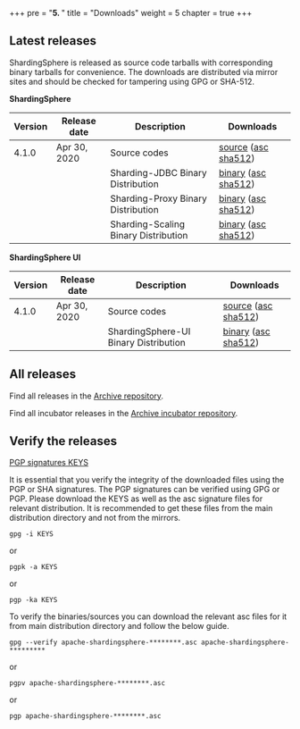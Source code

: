 +++
pre = "<b>5. </b>"
title = "Downloads"
weight = 5
chapter = true
+++

## Latest releases

ShardingSphere is released as source code tarballs with corresponding binary tarballs for convenience. The downloads are distributed via mirror sites and should be checked for tampering using GPG or SHA-512.

**ShardingSphere**

| Version | Release date | Description | Downloads |
| - | - | - | - |
| 4.1.0     | Apr 30, 2020 | Source codes | [source](https://www.apache.org/dyn/closer.cgi/shardingsphere/4.1.0/apache-shardingsphere-4.1.0-src.zip) ([asc](https://downloads.apache.org/shardingsphere/4.1.0/apache-shardingsphere-4.1.0-src.zip.asc) [sha512](https://downloads.apache.org/shardingsphere/4.1.0/apache-shardingsphere-4.1.0-src.zip.sha512)) |
|           |              | Sharding-JDBC Binary Distribution | [binary](https://www.apache.org/dyn/closer.cgi/shardingsphere/4.1.0/apache-shardingsphere-4.1.0-sharding-jdbc-bin.tar.gz) ([asc](https://downloads.apache.org/shardingsphere/4.1.0/apache-shardingsphere-4.1.0-sharding-jdbc-bin.tar.gz.asc) [sha512](https://downloads.apache.org/shardingsphere/4.1.0/apache-shardingsphere-4.1.0-sharding-jdbc-bin.tar.gz.sha512)) |
|           |              | Sharding-Proxy Binary Distribution | [binary](https://www.apache.org/dyn/closer.cgi/shardingsphere/4.1.0/apache-shardingsphere-4.1.0-sharding-proxy-bin.tar.gz) ([asc](https://downloads.apache.org/shardingsphere/4.1.0/apache-shardingsphere-4.1.0-sharding-proxy-bin.tar.gz.asc) [sha512](https://downloads.apache.org/shardingsphere/4.1.0/apache-shardingsphere-4.1.0-sharding-proxy-bin.tar.gz.sha512)) |
|           |              | Sharding-Scaling Binary Distribution | [binary](https://www.apache.org/dyn/closer.cgi/shardingsphere/4.1.0/apache-shardingsphere-4.1.0-sharding-scaling-bin.tar.gz) ([asc](https://downloads.apache.org/shardingsphere/4.1.0/apache-shardingsphere-4.1.0-sharding-scaling-bin.tar.gz.asc) [sha512](https://downloads.apache.org/shardingsphere/4.1.0/apache-shardingsphere-4.1.0-sharding-scaling-bin.tar.gz.sha512)) |

**ShardingSphere UI**

| Version | Release date | Description | Downloads |
| - | - | - | - |
| 4.1.0     | Apr 30, 2020 | Source codes | [source](https://www.apache.org/dyn/closer.cgi/shardingsphere/shardingsphere-ui-4.1.0/apache-shardingsphere-4.1.0-shardingsphere-ui-src.zip ) ([asc](https://downloads.apache.org/shardingsphere/shardingsphere-ui-4.1.0/apache-shardingsphere-4.1.0-shardingsphere-ui-src.zip.asc) [sha512](https://downloads.apache.org/shardingsphere/shardingsphere-ui-4.1.0/apache-shardingsphere-4.1.0-shardingsphere-ui-src.zip.sha512)) |
|           |              | ShardingSphere-UI Binary Distribution | [binary](https://www.apache.org/dyn/closer.cgi/shardingsphere/shardingsphere-ui-4.1.0/apache-shardingsphere-4.1.0-shardingsphere-ui-bin.tar.gz) ([asc](https://downloads.apache.org/shardingsphere/shardingsphere-ui-4.1.0/apache-shardingsphere-4.1.0-shardingsphere-ui-bin.tar.gz.asc) [sha512](https://downloads.apache.org/shardingsphere/shardingsphere-ui-4.1.0/apache-shardingsphere-4.1.0-shardingsphere-ui-bin.tar.gz.sha512)) |

## All releases

Find all releases in the [Archive repository](https://archive.apache.org/dist/shardingsphere/).

Find all incubator releases in the [Archive incubator repository](https://archive.apache.org/dist/incubator/shardingsphere/).

## Verify the releases

[PGP signatures KEYS](https://downloads.apache.org/shardingsphere/KEYS)

It is essential that you verify the integrity of the downloaded files using the PGP or SHA signatures. The PGP signatures can be verified using GPG or PGP. Please download the KEYS as well as the asc signature files for relevant distribution. It is recommended to get these files from the main distribution directory and not from the mirrors.

```shell
gpg -i KEYS
```

or

```shell
pgpk -a KEYS
```

or

```shell
pgp -ka KEYS
```

To verify the binaries/sources you can download the relevant asc files for it from main distribution directory and follow the below guide.

```shell
gpg --verify apache-shardingsphere-********.asc apache-shardingsphere-*********
```

or

```shell
pgpv apache-shardingsphere-********.asc
```

or

```shell
pgp apache-shardingsphere-********.asc
```
